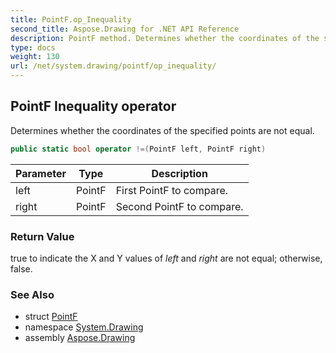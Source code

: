 ```yaml
---
title: PointF.op_Inequality
second_title: Aspose.Drawing for .NET API Reference
description: PointF method. Determines whether the coordinates of the specified points are not equal
type: docs
weight: 130
url: /net/system.drawing/pointf/op_inequality/
---
```

## PointF Inequality operator

Determines whether the coordinates of the specified points are not equal.

```csharp
public static bool operator !=(PointF left, PointF right)
```

| Parameter | Type | Description |
| --- | --- | --- |
| left | PointF | First PointF to compare. |
| right | PointF | Second PointF to compare. |

### Return Value

true to indicate the X and Y values of *left* and *right* are not equal; otherwise, false.

### See Also

* struct [PointF](../)
* namespace [System.Drawing](../../pointf/)
* assembly [Aspose.Drawing](../../../)


